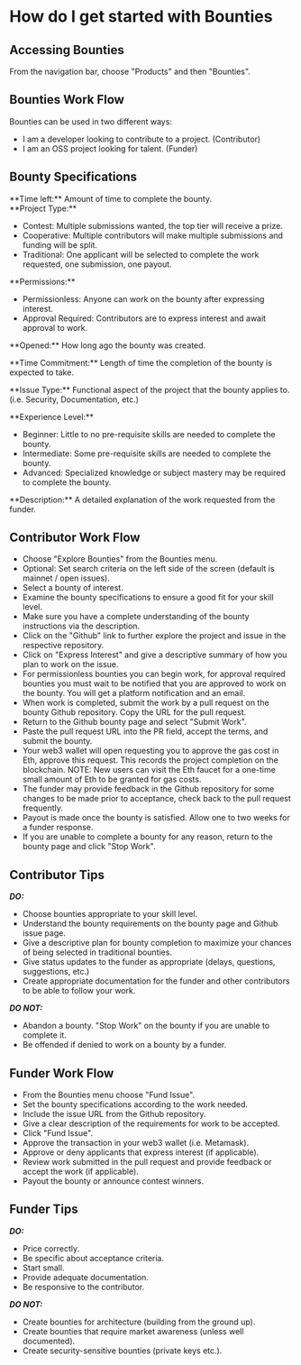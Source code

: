 # How do I get started with Bounties

## **Accessing Bounties**

From the navigation bar, choose "Products" and then "Bounties".

## **Bounties Work Flow**

Bounties can be used in two different ways:

* I am a developer looking to contribute to a project. (Contributor)
* I am an OSS project looking for talent. (Funder)

## **Bounty Specifications**

\*\*Time left:\*\* Amount of time to complete the bounty.\
\*\*Project Type:\*\*

* Contest: Multiple submissions wanted, the top tier will receive a prize.
* Cooperative: Multiple contributors will make multiple submissions and funding will be split.
* Traditional: One applicant will be selected to complete the work requested, one submission, one payout.

\*\*Permissions:\*\*

* Permissionless: Anyone can work on the bounty after expressing interest.
* Approval Required: Contributors are to express interest and await approval to work.

\*\*Opened:\*\* How long ago the bounty was created.

\*\*Time Commitment:\*\* Length of time the completion of the bounty is expected to take.

\*\*Issue Type:\*\* Functional aspect of the project that the bounty applies to. (i.e. Security, Documentation, etc.)

\*\*Experience Level:\*\*

* Beginner: Little to no pre-requisite skills are needed to complete the bounty.
* Intermediate: Some pre-requisite skills are needed to complete the bounty.
* Advanced: Specialized knowledge or subject mastery may be required to complete the bounty.

\*\*Description:\*\* A detailed explanation of the work requested from the funder.

## **Contributor Work Flow**

* Choose "Explore Bounties" from the Bounties menu.
* Optional: Set search criteria on the left side of the screen (default is mainnet / open issues).
* Select a bounty of interest.
* Examine the bounty specifications to ensure a good fit for your skill level.
* Make sure you have a complete understanding of the bounty instructions via the description.
* Click on the "Github" link to further explore the project and issue in the respective repository.
* Click on "Express Interest" and give a descriptive summary of how you plan to work on the issue.
* For permissionless bounties you can begin work, for approval required bounties you must wait to be notified that you are approved to work on the bounty. You will get a platform notification and an email.
* When work is completed, submit the work by a pull request on the bounty Github repository. Copy the URL for the pull request.
* Return to the Github bounty page and select "Submit Work".
* Paste the pull request URL into the PR field, accept the terms, and submit the bounty.
* Your web3 wallet will open requesting you to approve the gas cost in Eth, approve this request. This records the project completion on the blockchain. NOTE: New users can visit the Eth faucet for a one-time small amount of Eth to be granted for gas costs.
* The funder may provide feedback in the Github repository for some changes to be made prior to acceptance, check back to the pull request frequently.
* Payout is made once the bounty is satisfied. Allow one to two weeks for a funder response.
* If you are unable to complete a bounty for any reason, return to the bounty page and click "Stop Work".

## **Contributor Tips**

_**DO:**_

* Choose bounties appropriate to your skill level.
* Understand the bounty requirements on the bounty page and Github issue page.
* Give a descriptive plan for bounty completion to maximize your chances of being selected in traditional bounties.
* Give status updates to the funder as appropriate (delays, questions, suggestions, etc.)
* Create appropriate documentation for the funder and other contributors to be able to follow your work.

_**DO NOT:**_

* Abandon a bounty. "Stop Work" on the bounty if you are unable to complete it.
* Be offended if denied to work on a bounty by a funder.

## **Funder Work Flow**

* From the Bounties menu choose "Fund Issue".
* Set the bounty specifications according to the work needed.
* Include the issue URL from the Github repository.
* Give a clear description of the requirements for work to be accepted.
* Click "Fund Issue".
* Approve the transaction in your web3 wallet (i.e. Metamask).
* Approve or deny applicants that express interest (if applicable).
* Review work submitted in the pull request and provide feedback or accept the work (if applicable).
* Payout the bounty or announce contest winners.

## **Funder Tips**

_**DO:**_

* Price correctly.
* Be specific about acceptance criteria.
* Start small.
* Provide adequate documentation.
* Be responsive to the contributor.

_**DO NOT:**_

* Create bounties for architecture (building from the ground up).
* Create bounties that require market awareness (unless well documented).
* Create security-sensitive bounties (private keys etc.).
